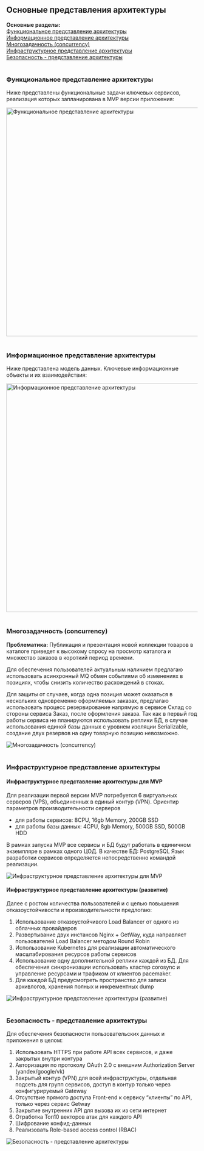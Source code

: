 ## Основные представления архитектуры

**Основные разделы:** <br/>
[Функциональное представление архитектуры](#Функциональное-представление-архитектуры)<br/>
[Информационное представление архитектуры](#Информационное-представление-архитектуры)<br/>
[Многозадачность (concurrency)](#Многозадачность-concurrency)<br/>
[Инфраструктурное представление архитектуры](#Инфраструктурное-представление-архитектуры)<br/>
[Безопасность - представление архитектуры](#безопасность---представление-архитектуры)<br/>
 <br/>

### Функциональное представление архитектуры
Ниже представлены функциональные задачи ключевых сервисов, реализация которых запланирована в MVP версии приложения: 

<image src="/images/Представления архитектуры/Функциональное представление архитектуры.png" alt="Функциональное представление архитектуры" width="600">
<br/> <br/>

### Информационное представление архитектуры
Ниже представлена модель данных. Ключевые информационные объекты и их взаимодействия:

<image src="/images/Представления архитектуры/Информационное представление архитектуры.png" alt="Информационное представление архитектуры" width="600">
 <br/> <br/>

### Многозадачность (concurrency)
**Проблематика:** Публикация и презентация новой коллекции товаров в каталоге приведет к высокому спросу на просмотр каталога и множество заказов в короткий период времени. 

Для обеспечения пользователей актуальным наличием предлагаю использовать асинхронный MQ обмен событиями об изменениях в позициях, чтобы снизить количество расхождений в стоках.

Для защиты от случаев, когда одна позиция может оказаться в нескольких одновременно оформляемых заказах, предлагаю использовать процесс резервирование напрямую в сервисе Склад со стороны сервиса Заказ, после оформления заказа.
Так как в первый год работы сервиса не планируются использовать реплики БД, в случае использования единой базы данных с уровнем изоляции Serializable,  создание двух резервов на одну товарную позицию невозможно. 

<image src="/images/Представления архитектуры/Многозадачность (concurrency).png" alt="Многозадачность (concurrency)">
 <br/> <br/>

### Инфраструктурное представление архитектуры

#### Инфраструктурное представление архитектуры для MVP
Для реализации первой версии MVP потребуется 6 виртуальных серверов (VPS), объединенных в единый контур (VPN). 
Ориентир параметров производительности серверов 
- для работы сервисов: 8CPU, 16gb Memory, 200GB SSD
- для работы базы данных: 4CPU, 8gb Memory, 500GB SSD, 500GB HDD<br/>

В рамках запуска MVP все сервисы и БД будут работать в единичном экземпляре в рамках одного ЦОД. 
В качестве БД: PostgreSQL
Язык разработки сервисов определяется непосредственно командой реализации.

<image src="/images/Представления архитектуры/Инфраструктурное представление архитектуры для MVP.png" alt="Инфраструктурное представление архитектуры для MVP">
  
#### Инфраструктурное представление архитектуры (развитие)
Далее с ростом количества пользователей и с целью повышения отказоустойчивости и производительности предлогаю:
1) Использование отказоустойчивого Load Balancer от одного из облачных провайдеров
2) Развертывание двух инстансов Nginx + GetWay, куда направляет пользователей Load Balancer методом Round Robin
3) Использование Kubernetes для реализации автоматического масштабирования ресурсов работы сервисов
4) Использование одну дополнительной реплики каждой из БД. Для обеспечения синхронизации использовать кластер corosync и управление ресурсами и трафиком от клиентов pacemaker.
5) Для каждой БД предусмотреть пространство для записи архивлогов, хранения полных и инкрементных dump 

<image src="/images/Представления архитектуры/Инфраструктурное представление архитектуры (развитие).png" alt="Инфраструктурное представление архитектуры (развитие)">
 <br/> <br/>

### Безопасность - представление архитектуры
Для обеспечения безопасности пользовательских данных и приложения в целом: 
1) Использовать HTTPS при работе API всех сервисов, и даже закрытых внутри контура 
2) Авторизация по протоколу OAuth 2.0 с внешним Authorization Server (yandex/google/vk)
3) Закрытый контур (VPN) для всей инфраструктуры, отдельная подсеть для групп сервисов, доступ в контур только через конфигурируемый Gateway
4) Отсутствие прямого доступа Front-end к сервису “клиенты” по API, только через сервис Getway
5) Закрытие внутренних API для вызова их из сети интернет
6) Отработка Топ10 векторов атак для каждого  API
7) Шифрование конфид-данных
8) Реализовать Role-based access control (RBAC)

<image src="/images/Представления архитектуры/Безопасность - представление архитектуры.png" alt="Безопасность - представление архитектуры">


